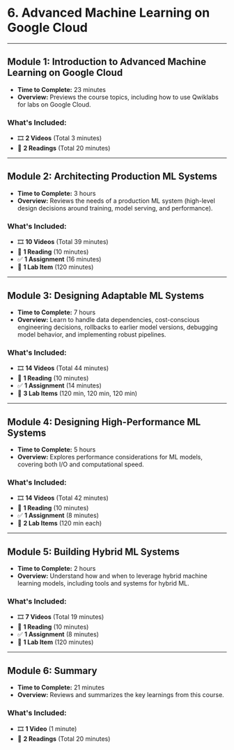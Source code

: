 # 6. Advanced Machine Learning on Google Cloud

---

## Module 1: Introduction to Advanced Machine Learning on Google Cloud
- **Time to Complete:** 23 minutes  
- **Overview:** Previews the course topics, including how to use Qwiklabs for labs on Google Cloud.  

### What's Included:
- 🎞 **2 Videos** (Total 3 minutes)
- 📖 **2 Readings** (Total 20 minutes)

---

## Module 2: Architecting Production ML Systems
- **Time to Complete:** 3 hours  
- **Overview:** Reviews the needs of a production ML system (high-level design decisions around training, model serving, and performance).  

### What's Included:
- 🎞 **10 Videos** (Total 39 minutes)  
- 📖 **1 Reading** (10 minutes)  
- ✅ **1 Assignment** (16 minutes)  
- 🔬 **1 Lab Item** (120 minutes)

---

## Module 3: Designing Adaptable ML Systems
- **Time to Complete:** 7 hours  
- **Overview:** Learn to handle data dependencies, cost-conscious engineering decisions, rollbacks to earlier model versions, debugging model behavior, and implementing robust pipelines.  

### What's Included:
- 🎞 **14 Videos** (Total 44 minutes)  
- 📖 **1 Reading** (10 minutes)  
- ✅ **1 Assignment** (14 minutes)  
- 🔬 **3 Lab Items** (120 min, 120 min, 120 min)

---

## Module 4: Designing High-Performance ML Systems
- **Time to Complete:** 5 hours  
- **Overview:** Explores performance considerations for ML models, covering both I/O and computational speed.  

### What's Included:
- 🎞 **14 Videos** (Total 42 minutes)  
- 📖 **1 Reading** (10 minutes)  
- ✅ **1 Assignment** (8 minutes)  
- 🔬 **2 Lab Items** (120 min each)

---

## Module 5: Building Hybrid ML Systems
- **Time to Complete:** 2 hours  
- **Overview:** Understand how and when to leverage hybrid machine learning models, including tools and systems for hybrid ML.  

### What's Included:
- 🎞 **7 Videos** (Total 19 minutes)  
- 📖 **1 Reading** (10 minutes)  
- ✅ **1 Assignment** (8 minutes)  
- 🔬 **1 Lab Item** (120 minutes)

---

## Module 6: Summary
- **Time to Complete:** 21 minutes  
- **Overview:** Reviews and summarizes the key learnings from this course.  

### What's Included:
- 🎞 **1 Video** (1 minute)
- 📖 **2 Readings** (Total 20 minutes)

